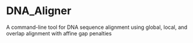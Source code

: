 # DNA_Aligner
A command-line tool for DNA sequence alignment using global, local, and overlap alignment with affine gap penalties
